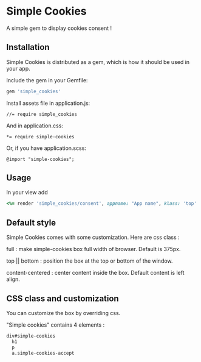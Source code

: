 # Simple Cookies

A simple gem to display cookies consent !

## Installation

Simple Cookies is distributed as a gem, which is how it should be used in your app.

Include the gem in your Gemfile:

```ruby
gem 'simple_cookies'
```

Install assets file in application.js:

    //= require simple_cookies

And in application.css:

    *= require simple-cookies

Or, if you have application.scss:

    @import "simple-cookies";

## Usage

In your view add

```ruby
<%= render 'simple_cookies/consent', appname: "App name", klass: 'top' %>
```

## Default style

Simple Cookies comes with some customization.
Here are css class :

  full : make simple-cookies box full width of browser. Default is 375px.

  top || bottom : position the box at the top or bottom of the window.

  content-centered : center content inside the box. Default content is left align.

## CSS class and customization

You can customize the box by overriding css.

"Simple cookies" contains 4 elements :

```html
div#simple-cookies
  h1
  p
  a.simple-cookies-accept
```

